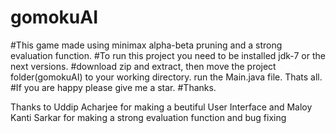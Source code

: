 # gomokuAI
#This game made using minimax alpha-beta pruning and a strong evaluation function.
#To run this project you need to be installed jdk-7 or the next versions.
#download zip and extract, then move the project folder(gomokuAI) to your working directory. run the Main.java file. Thats all.
#If you are happy please give me a star.
#Thanks.

Thanks to Uddip Acharjee for making a beutiful User Interface and Maloy Kanti Sarkar for making a strong evaluation function and bug fixing
